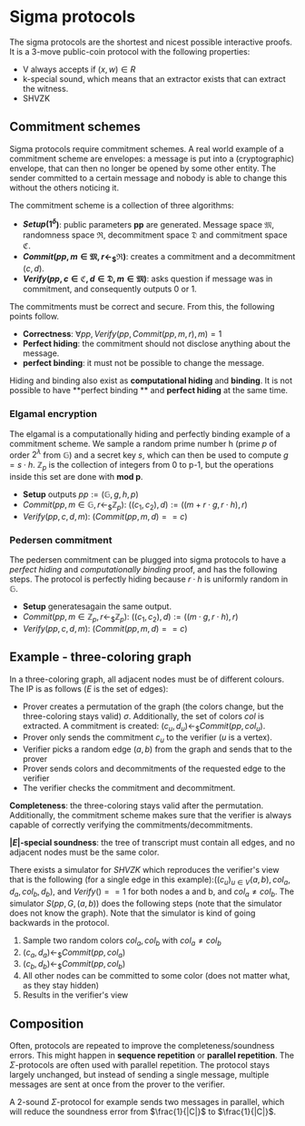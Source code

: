 # Sigma protocols

The sigma protocols are the shortest and nicest possible interactive proofs. It is a 3-move public-coin protocol with
the following properties:

- V always accepts if $(x,w)\in R$
- k-special sound, which means that an extractor exists that can extract the witness.
- SHVZK

## Commitment schemes

Sigma protocols require commitment schemes. A real world example of a commitment scheme are envelopes: a message is
put into a (cryptographic) envelope, that can then no longer be opened by some other entity. The sender committed to a
certain message and nobody is able to change this without the others noticing it.

The commitment scheme is a collection of three algorithms:

- **$Setup(1^\delta$)**: public parameters **pp** are generated. Message space $\mathfrak{M}$, randomness space
  $\mathfrak{R}$, decommitment space $\mathfrak{D}$ and commitment space $\mathfrak{C}$.
- **$Commit(pp,m\in\mathfrak{M}, r \gets_\$ \mathfrak{R})$**: creates a commitment and a decommitment $(c,d)$.
- **$Verify(pp,c\in\mathfrak{C},d\in\mathfrak{D},m\in\mathfrak{M})$**: asks question if message was in commitment, and
  consequently outputs 0 or 1.

The commitments must be correct and secure. From this, the following points follow.

- **Correctness**: $\forall pp, Verify(pp,Commit(pp,m,r),m)=1$
- **Perfect hiding**: the commitment should not disclose anything about the message.
- **perfect binding**: it must not be possible to change the message.

Hiding and binding also exist as **computational hiding** and **binding**. It is not possible to have **perfect binding
** and **perfect hiding** at the same time.

### Elgamal encryption

The elgamal is a computationally hiding and perfectly binding example of a commitment scheme. We sample a random prime
number h (prime $p$ of order $2^\lambda$ from $\mathbb{G}$) and a secret key $s$, which can then be used to compute
$g = s \cdot h$. $\mathbb{Z}_p$ is the collection of integers from 0 to p-1, but the operations inside this set are done
with **mod p**.

- **Setup** outputs $pp := (\mathbb{G}, g, h, p)$
- $Commit(pp,m\in\mathbb{G},r\gets_\$\mathbb{Z}_p)$: $((c_1,c_2),d):=((m+r\cdot g,r \cdot h),r)$
- $Verify(pp,c,d,m)$: $(Commit(pp,m,d)==c)$

### Pedersen commitment

The pedersen commitment can be plugged into sigma protocols to have a _perfect hiding_ and _computationally binding_
proof, and has the following steps. The protocol is perfectly hiding because $r\cdot h$ is uniformly random in
$\mathbb{G}$.

- **Setup** generatesagain the same output.
- $Commit(pp,m\in\mathbb{Z}_p,r\gets_\$\mathbb{Z}_p)$: $((c_1,c_2),d):=((m\cdot g,r \cdot h),r)$
- $Verify(pp,c,d,m)$: $(Commit(pp,m,d)==c)$

## Example - three-coloring graph

In a three-coloring graph, all adjacent nodes must be of different colours. The IP is as follows ($E$ is the set of
edges):

- Prover creates a permutation of the graph (the colors change, but the three-coloring stays valid) $\sigma$.
  Additionally, the set of colors $col$ is extracted. A commitment is created: $(c_u,d_u) \gets_\$ Commit(pp,col_u)$.
- Prover only sends the commitment $c_u$ to the verifier ($u$ is a vertex).
- Verifier picks a random edge $(a,b)$ from the graph and sends that to the prover
- Prover sends colors and decommitments of the requested edge to the verifier
- The verifier checks the commitment and decommitment.

**Completeness**: the three-coloring stays valid after the permutation. Additionally, the commitment scheme makes sure
that the verifier is always capable of correctly verifying the commitments/decommitments.

**$|E|$-special soundness**: the tree of transcript must contain all edges, and no adjacent nodes must be the same
color.

There exists a simulator for _SHVZK_ which reproduces the verifier's view that is the following (for a single edge in
this example):$((c_u)_{u\in V}(a,b),col_a,d_a,col_b,d_b)$, and $Verify()==1$ for both nodes a and b, and $col_a \neq
col_b$. The simulator $S(pp,G,(a,b))$ does the following steps (note that the simulator does not know the graph). Note
that the simulator is kind of going backwards in the protocol.

1. Sample two random colors $col_a, col_b$ with $col_a \neq col_b$
2. $(c_a,d_a) \gets_\$ Commit(pp,col_a)$
3. $(c_b,d_b) \gets_\$ Commit(pp,col_b)$
4. All other nodes can be committed to some color (does not matter what, as they stay hidden)
5. Results in the verifier's view

## Composition

Often, protocols are repeated to improve the completeness/soundness errors. This might happen in **sequence repetition**
or **parallel repetition**. The $\Sigma$-protocols are often used with parallel repetition. The protocol stays largely
unchanged, but instead of sending a single message, multiple messages are sent at once from the prover to the verifier. 

A 2-sound $\Sigma$-protocol for example sends two messages in parallel, which will reduce the soundness error from
$\frac{1}{|C|}$ to $\frac{1}{|C|}$.